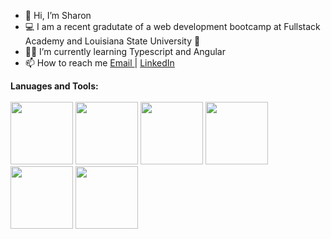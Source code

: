 - 👋 Hi, I’m Sharon
- 💻 I am a recent gradutate of a web development bootcamp at Fullstack Academy and Louisiana State University 🐯
- 👩‍💻 I’m currently learning Typescript and Angular 
- 📫 How to reach me <a href="mailto:sharon.mcmanis@gmail.com">Email </a> | [LinkedIn](https://www.linkedin.com/in/sharon-mcmanis/)


**Lanuages and Tools:**
<br>
<br>
<img src="https://upload.wikimedia.org/wikipedia/commons/thumb/6/61/HTML5_logo_and_wordmark.svg/120px-HTML5_logo_and_wordmark.svg.png" width="100" height="100">
<img src="https://upload.wikimedia.org/wikipedia/commons/thumb/d/d5/CSS3_logo_and_wordmark.svg/120px-CSS3_logo_and_wordmark.svg.png" width="100" height="100">
<img src="https://upload.wikimedia.org/wikipedia/commons/thumb/9/99/Unofficial_JavaScript_logo_2.svg/480px-Unofficial_JavaScript_logo_2.svg.png" width="100" height="100">
<img src="https://encrypted-tbn0.gstatic.com/images?q=tbn:ANd9GcR4ErlUaNm2zSUY_ixn84Eo9qW9Q40NB2Y9m2H-mK4amship0dh9yt9V4MrEzmcdezIjC0&usqp=CAU" width="100" height="100">
<img src="https://cdn.iconscout.com/icon/free/png-256/postgresql-226047.png" width="100" height="100">
<img src="https://nodejs.org/static/images/logos/nodejs-new-pantone-black.svg" width="100" height="100">





<!---
smcmanis82/smcmanis82 is a ✨ special ✨ repository because its `README.md` (this file) appears on your GitHub profile.
You can click the Preview link to take a look at your changes.
--->
